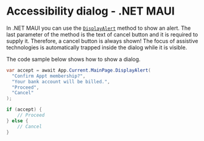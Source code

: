 # Accessibility dialog - .NET MAUI

In .NET MAUI you can use the [`DisplayAlert`](https://learn.microsoft.com/en-us/dotnet/api/microsoft.maui.controls.page.displayalert?view=net-maui-8.0) method to show an alert. The last parameter of the method is the text of cancel button and it is required to supply it. Therefore, a cancel button is always shown! The focus of assistive technologies is automatically trapped inside the dialog while it is visible.

The code sample below shows how to show a dialog.

```csharp
var accept = await App.Current.MainPage.DisplayAlert(
  "Confirm Appt membership?", 
  "Your bank account will be billed.",
  "Proceed",
  "Cancel"
);

if (accept) {
    // Proceed
} else {
    // Cancel
}
```
